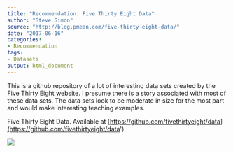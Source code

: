 ```yaml
---
title: "Recommendation: Five Thirty Eight Data"
author: "Steve Simon"
source: "http://blog.pmean.com/five-thirty-eight-data/"
date: "2017-06-16"
categories:
- Recommendation
tags:
- Datasets
output: html_document
---
```


This is a github repository of a lot of interesting data sets created by
the Five Thirty Eight website. I presume there is a story associated
with most of these data sets. The data sets look to be moderate in size
for the most part and would make interesting teaching
examples.

<!---More--->

Five Thirty Eight Data. Available at
[https://github.com/fivethirtyeight/data](https://github.com/fivethirtyeight/data').

![](http://www.pmean.com/images/images/17/five-thirty-eight-data01.png)




